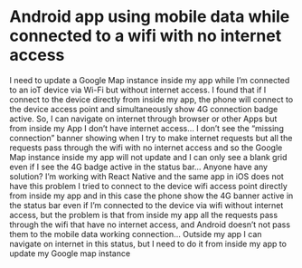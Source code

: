 
# Android app using mobile data while connected to a wifi with no internet access

I need to update a Google Map instance inside my app while I’m connected to an ioT device via Wi-Fi but without internet access.
I found that if I connect to the device directly from inside my app, the phone will connect to the device access point and simultaneously show 4G connection badge active.
So, I can navigate on internet through browser or other Apps but from inside my App I don’t have internet access… I don’t see the “missing connection” banner showing when I try to make internet requests but all the requests pass through the wifi with no internet access and so the Google Map instance inside my app will not update and I can only see a blank grid even if I see the 4G badge active in the status bar…
Anyone have any solution?
I’m working with React Native and the same app in iOS does not have this problem
I tried to connect to the device wifi access point directly from inside my app and in this case the phone show the 4G banner active in the status bar even if I’m connected to the device via wifi without internet access, but the problem is that from inside my app all the requests pass through the wifi that have no internet access, and Android doesn’t not pass them to the mobile data working connection…
Outside my app I can navigate on internet in this status, but I need to do it from inside my app to update my Google map instance

        